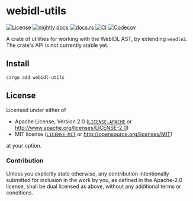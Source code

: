 # webidl-utils

[![License](https://img.shields.io/badge/License-MIT%20%26%20Apache%202.0-blue?style=flat-square)](#license)
[![nightly docs](https://img.shields.io/github/deployments/neoncitylights/webidl-utils/github-pages?style=flat-square&label=nightly%20docs)](https://neoncitylights.github.io/webidl-utils/webidl_utils/index.html)
[![docs.rs](https://img.shields.io/docsrs/webidl-utils/latest?style=flat-square&label=docs.rs)](https://docs.rs/webidl-utils/)
[![CI](https://img.shields.io/github/actions/workflow/status/neoncitylights/webidl-utils/.github/workflows/main.yml?style=flat-square)](https://github.com/neoncitylights/webidl-utils/actions/workflows/main.yml)
[![Codecov](https://img.shields.io/codecov/c/github/neoncitylights/webidl-utils?style=flat-square&logo=codecov&logoColor=%23fff)](https://codecov.io/gh/neoncitylights/webidl-utils)

A crate of utilities for working with the WebIDL AST, by extending `weedle2`. The crate's API is not currently stable yet.

## Install

```shell
cargo add webidl-utils
```

## License

Licensed under either of

- Apache License, Version 2.0 ([`LICENSE-APACHE`](LICENSE-APACHE) or <http://www.apache.org/licenses/LICENSE-2.0>)
- MIT license ([`LICENSE-MIT`](LICENSE-MIT) or <http://opensource.org/licenses/MIT>)

at your option.

### Contribution

Unless you explicitly state otherwise, any contribution intentionally submitted for inclusion in the work by you, as defined in the Apache-2.0 license, shall be dual licensed as above, without any additional terms or conditions.
